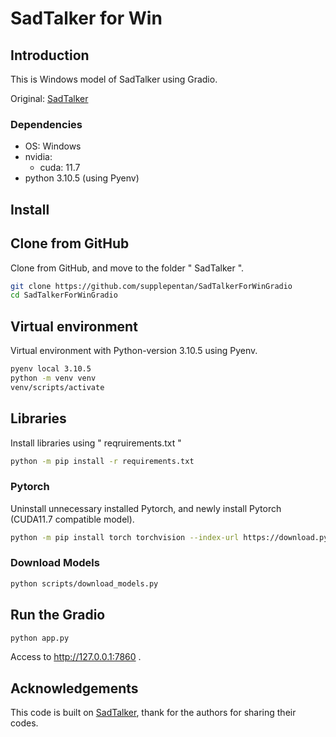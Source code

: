 # SadTalker for Win

## Introduction

This is Windows model of SadTalker using Gradio.

Original: [SadTalker](https://github.com/OpenTalker/SadTalker)

### Dependencies

- OS: Windows
- nvidia:
  - cuda: 11.7
- python 3.10.5 (using Pyenv)

## Install

## Clone from GitHub

Clone from GitHub, and move to the folder " SadTalker ".

```bash
git clone https://github.com/supplepentan/SadTalkerForWinGradio
cd SadTalkerForWinGradio
```

## Virtual environment

Virtual environment with Python-version 3.10.5 using Pyenv.

```bash
pyenv local 3.10.5
python -m venv venv
venv/scripts/activate
```

## Libraries

Install libraries using " reqruirements.txt "

```bash
python -m pip install -r requirements.txt
```

### Pytorch

Uninstall unnecessary installed Pytorch, and newly install Pytorch (CUDA11.7 compatible model).

```bash
python -m pip install torch torchvision --index-url https://download.pytorch.org/whl/cu117
```

### Download Models

```bash
python scripts/download_models.py
```

## Run the Gradio

```bash
python app.py
```

Access to http://127.0.0.1:7860 .

## Acknowledgements

This code is built on [SadTalker](https://github.com/OpenTalker/SadTalker), thank for the authors for sharing their codes.
